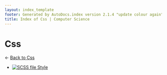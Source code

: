 ```yaml
---
layout: index_template
footer: Generated by AutoDocs.index version 2.1.4 "update colour again" ⓒ Starwort, 2020
title: Index of Css | Computer Science
---
```


# **Css**

← [Back to Css](..)

- [![SCSS file](https://img.icons8.com/windows/512/03dac6/css.png) Style](assets/css/style.scss)
